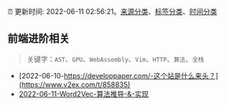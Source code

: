 :alarm_clock: 更新时间: 2022-06-11 02:56:21。[来源分类](../README.md)、[标签分类](../TAGS.md)、[时间分类](../TIMELINE.md)

## 前端进阶相关


> 关键字：`AST`、`GPU`、`WebAssembly`、`Vim`、`HTTP`、`算法`、`全栈`



- [2022-06-10-https://developpaper.com/-这个站是什么来头？](https://www.v2ex.com/t/858835) 
- [2022-06-11-Word2Vec-算法推导-&-实现](https://toutiao.io/k/ua818jh) 